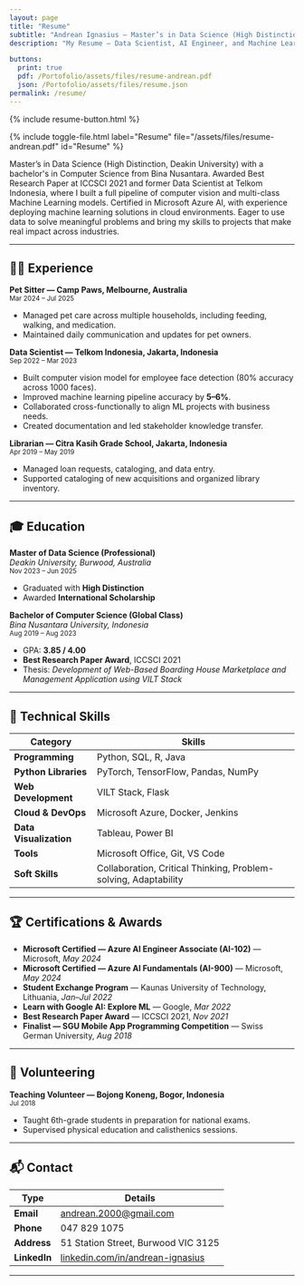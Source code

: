 ```yaml
---
layout: page
title: "Resume"
subtitle: "Andrean Ignasius — Master’s in Data Science (High Distinction, Deakin University)"
description: "My Resume — Data Scientist, AI Engineer, and Machine Learning Researcher based in Melbourne."

buttons:
  print: true
  pdf: /Portofolio/assets/files/resume-andrean.pdf
  json: /Portofolio/assets/files/resume.json
permalink: /resume/
---
```


{% include resume-button.html %}

{% include toggle-file.html label="Resume" file="/assets/files/resume-andrean.pdf" id="Resume" %}

<section class="lead">
Master’s in Data Science (High Distinction, Deakin University) with a bachelor's in Computer Science from Bina Nusantara.  
Awarded Best Research Paper at ICCSCI 2021 and former Data Scientist at Telkom Indonesia, where I built a full pipeline of computer vision and multi-class Machine Learning models.  
Certified in Microsoft Azure AI, with experience deploying machine learning solutions in cloud environments.  
Eager to use data to solve meaningful problems and bring my skills to projects that make real impact across industries.
</section>

---


## 🧑‍💼 Experience

**Pet Sitter — Camp Paws, Melbourne, Australia**  
<small>Mar 2024 – Jul 2025</small>  
- Managed pet care across multiple households, including feeding, walking, and medication.  
- Maintained daily communication and updates for pet owners.  

**Data Scientist — Telkom Indonesia, Jakarta, Indonesia**  
<small>Sep 2022 – Mar 2023</small>  
- Built computer vision model for employee face detection (80% accuracy across 1000 faces).  
- Improved machine learning pipeline accuracy by **5–6%**.  
- Collaborated cross-functionally to align ML projects with business needs.  
- Created documentation and led stakeholder knowledge transfer.  

**Librarian — Citra Kasih Grade School, Jakarta, Indonesia**  
<small>Apr 2019 – May 2019</small>  
- Managed loan requests, cataloging, and data entry.  
- Supported cataloging of new acquisitions and organized library inventory.  

---

## 🎓 Education

**Master of Data Science (Professional)**  
_Deakin University, Burwood, Australia_  
<small>Nov 2023 – Jun 2025</small>  
- Graduated with **High Distinction**  
- Awarded **International Scholarship**

**Bachelor of Computer Science (Global Class)**  
_Bina Nusantara University, Indonesia_  
<small>Aug 2019 – Aug 2023</small>  
- GPA: **3.85 / 4.00**  
- **Best Research Paper Award**, ICCSCI 2021  
- Thesis: *Development of Web-Based Boarding House Marketplace and Management Application using VILT Stack*

---

## 🧠 Technical Skills

| Category | Skills |
|-----------|--------|
| **Programming** | Python, SQL, R, Java |
| **Python Libraries** | PyTorch, TensorFlow, Pandas, NumPy |
| **Web Development** | VILT Stack, Flask |
| **Cloud & DevOps** | Microsoft Azure, Docker, Jenkins |
| **Data Visualization** | Tableau, Power BI |
| **Tools** | Microsoft Office, Git, VS Code |
| **Soft Skills** | Collaboration, Critical Thinking, Problem-solving, Adaptability |

---

## 🏆 Certifications & Awards

- **Microsoft Certified — Azure AI Engineer Associate (AI-102)** — Microsoft, *May 2024*  
- **Microsoft Certified — Azure AI Fundamentals (AI-900)** — Microsoft, *May 2024*  
- **Student Exchange Program** — Kaunas University of Technology, Lithuania, *Jan–Jul 2022*  
- **Learn with Google AI: Explore ML** — Google, *Mar 2022*  
- **Best Research Paper Award** — ICCSCI 2021, *Nov 2021*  
- **Finalist — SGU Mobile App Programming Competition** — Swiss German University, *Aug 2018*  

---

## 🤝 Volunteering

**Teaching Volunteer — Bojong Koneng, Bogor, Indonesia**  
<small>Jul 2018</small>  
- Taught 6th-grade students in preparation for national exams.  
- Supervised physical education and calisthenics sessions.  

---

## 📬 Contact

| Type | Details |
|------|----------|
| **Email** | [andrean.2000@gmail.com](mailto:andrean.2000@gmail.com) |
| **Phone** | 047 829 1075 |
| **Address** | 51 Station Street, Burwood VIC 3125 |
| **LinkedIn** | [linkedin.com/in/andrean-ignasius](https://www.linkedin.com/in/andrean-ignasius/) |

---